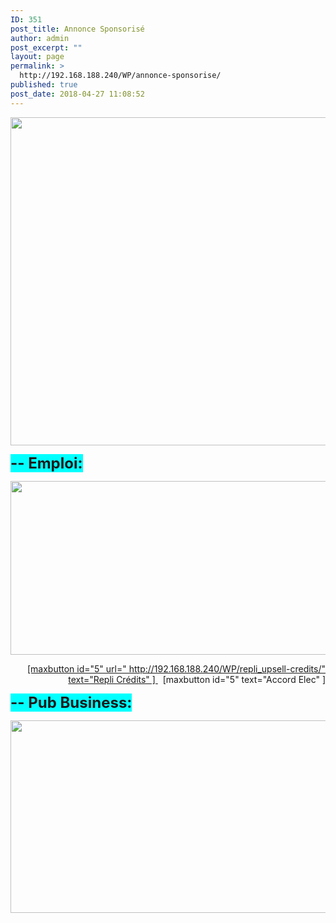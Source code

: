 ```yaml
---
ID: 351
post_title: Annonce Sponsorisé
author: admin
post_excerpt: ""
layout: page
permalink: >
  http://192.168.188.240/WP/annonce-sponsorise/
published: true
post_date: 2018-04-27 11:08:52
---
```

<a href="http://192.168.188.240/WP/wp-content/uploads/2018/04/Ann_spon_emploi-1.png"><img class="aligncenter size-full wp-image-399" src="http://192.168.188.240/WP/wp-content/uploads/2018/04/Ann_spon_emploi-1.png" alt="" width="1595" height="525" /></a>

<span style="font-size: 18pt; background-color: #00ffff;"><strong>-- Emploi:</strong></span>

<a href="http://192.168.188.240/WP/wp-content/uploads/2018/04/Ann_spon_1.png"><img class="aligncenter size-full wp-image-401" src="http://192.168.188.240/WP/wp-content/uploads/2018/04/Ann_spon_1.png" alt="" width="1597" height="278" /></a>
<p style="text-align: right;"><a href="http://192.168.188.240/WP/wp-content/uploads/2018/04/Box_1.png">[maxbutton id="5" url=" http://192.168.188.240/WP/repli_upsell-credits/" text="Repli Crédits" ] </a>  [maxbutton id="5" text="Accord Elec" ]</p>
<span style="font-size: 18pt; background-color: #00ffff;"><strong>-- Pub Business:</strong></span>

<a href="http://192.168.188.240/WP/wp-content/uploads/2018/04/Ann_spon_2.png"><img class="aligncenter size-full wp-image-402" src="http://192.168.188.240/WP/wp-content/uploads/2018/04/Ann_spon_2.png" alt="" width="1598" height="308" /></a>

&nbsp;